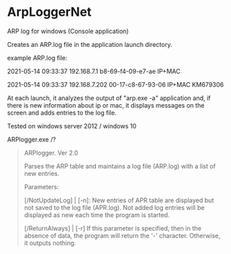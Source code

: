 # ArpLoggerNet
ARP log for windows (Console application)

Creates an ARP.log file in the application launch directory.

example ARP.log file:

2021-05-14 09:33:37 192.168.7.1 b8-69-f4-09-e7-ae IP+MAC

2021-05-14 09:33:37 192.168.7.202 00-17-c8-67-93-06 IP+MAC KM679306


At each launch, it analyzes the output of "arp.exe -a" application and, 
if there is new information about ip or mac, it displays messages on the screen and adds entries to the log file.

Tested on windows server 2012 / windows 10

ARPlogger.exe /?

>ARPlogger. Ver 2.0
>
>Parses the ARP table and maintains a log file (ARP.log) with a list of new entries.
>
>Parameters:
>
>[/NotUpdateLog] | [-n]: New entries of APR table are displayed but not saved to the log file (APR.log).
>                        Not added log entries will be displayed as new each time the program is started.
>                        
>[/ReturnAlways] | [-r]  If this parameter is specified, then in the absence of data, the program will return the '-' character. Otherwise, it outputs nothing.

